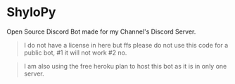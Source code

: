 # ShyloPy
Open Source Discord Bot made for my  Channel's Discord Server.

> I do not have a license in here but ffs please do not use this code for a public bot, #1 it will not work #2 no.

> I am also using the free heroku plan to host this bot as it is in only one server.
